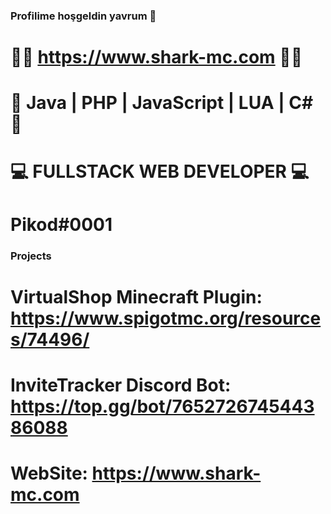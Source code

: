 ### Profilime hoşgeldin yavrum 🥳

#     🤜🏼 https://www.shark-mc.com 🤛🏼

# 🤜 Java | PHP | JavaScript | LUA | C# 🤛
#      💻 FULLSTACK WEB DEVELOPER 💻
#               Pikod#0001
               
### Projects

# VirtualShop Minecraft Plugin: https://www.spigotmc.org/resources/74496/
# InviteTracker Discord Bot: https://top.gg/bot/765272674544386088
# WebSite: https://www.shark-mc.com
